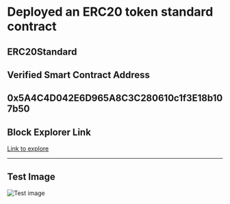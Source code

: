# Deployed an ERC20 token standard contract

## ERC20Standard

## Verified Smart Contract Address

## 0x5A4C4D042E6D965A8C3C280610c1f3E18b107b50

## Block Explorer Link

[Link to explore](https://sepolia-blockscout.lisk.com/address/0x5A4C4D042E6D965A8C3C280610c1f3E18b107b50#code)

---

## Test Image

![Test image](./test.png, "hardhat test image")
